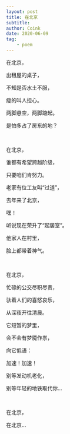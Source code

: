 ```yaml
---
layout: post
title: 在北京
subtitle: 
author: Coink
date: 2020-06-09
tag: 
    - poem 
---
```


在北京，

出租屋的桌子，

不知是否水土不服，

瘦的叫人担心。

两脚悬空，两脚踮起。

是怕多占了房东的地？


&nbsp;


在北京，

谁都有希望跨越阶级，

只要咱们肯努力。

老家有位工友叫“过道”，

去年来了北京，

嘿！

听说现在荣升了“起居室”。

他家人在村里，

脸上都带着神气。


&nbsp;


在北京，

忙碌的公交尽职尽责，

驮着人们的喜怒哀乐，

从深夜开往清晨。

它短暂的梦里，

会不会有梦魇作祟，

向它低语：

加速！加速！

别等发动机老化，

别等年轻的地铁取代你...


&nbsp;


在北京，

在北京...

